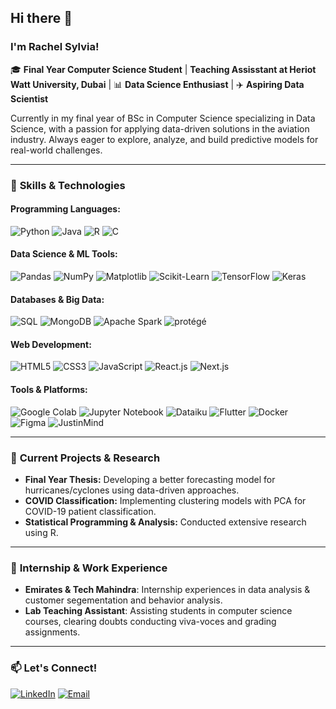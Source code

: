 ## Hi there 👋

### I'm Rachel Sylvia!

🎓 **Final Year Computer Science Student** | **Teaching Assisstant at Heriot Watt University, Dubai** | 📊 **Data Science Enthusiast** | ✈️ **Aspiring Data Scientist**

Currently in my final year of BSc in Computer Science specializing in Data Science, with a passion for applying data-driven solutions in the aviation industry. Always eager to explore, analyze, and build predictive models for real-world challenges.

---

### 🚀 **Skills & Technologies**

#### **Programming Languages:**  
![Python](https://img.shields.io/badge/Python-informational?style=flat&logo=python&logoColor=white&color=3776AB)
![Java](https://img.shields.io/badge/Java-informational?style=flat&logo=java&logoColor=white&color=007396)
![R](https://img.shields.io/badge/R-informational?style=flat&logo=r&logoColor=white&color=276DC3)
![C](https://img.shields.io/badge/C-informational?style=flat&logo=c&logoColor=white&color=A8B9CC)

#### **Data Science & ML Tools:**  
![Pandas](https://img.shields.io/badge/Pandas-informational?style=flat&logo=pandas&logoColor=white&color=150458)
![NumPy](https://img.shields.io/badge/NumPy-informational?style=flat&logo=numpy&logoColor=white&color=013243)
![Matplotlib](https://img.shields.io/badge/Matplotlib-informational?style=flat&logo=python&logoColor=white&color=11557C)
![Scikit-Learn](https://img.shields.io/badge/Scikit--Learn-informational?style=flat&logo=scikit-learn&logoColor=white&color=F7931E)
![TensorFlow](https://img.shields.io/badge/TensorFlow-informational?style=flat&logo=tensorflow&logoColor=white&color=FF6F00)
![Keras](https://img.shields.io/badge/Keras-informational?style=flat&logo=keras&logoColor=white&color=D00000)

#### **Databases & Big Data:**  
![SQL](https://img.shields.io/badge/SQL-informational?style=flat&logo=mysql&logoColor=white&color=4479A1)
![MongoDB](https://img.shields.io/badge/MongoDB-informational?style=flat&logo=mongodb&logoColor=white&color=47A248)
![Apache Spark](https://img.shields.io/badge/Apache%20Spark-informational?style=flat&logo=apache-spark&logoColor=white&color=E25A1C)
![protégé](https://img.shields.io/badge/Protege-informational?style=flat&logoColor=white&color=004D40)

#### **Web Development:**  
![HTML5](https://img.shields.io/badge/HTML5-informational?style=flat&logo=html5&logoColor=white&color=E34F26)
![CSS3](https://img.shields.io/badge/CSS3-informational?style=flat&logo=css3&logoColor=white&color=1572B6)
![JavaScript](https://img.shields.io/badge/JavaScript-informational?style=flat&logo=javascript&logoColor=white&color=F7DF1E)
![React.js](https://img.shields.io/badge/React-informational?style=flat&logo=react&logoColor=white&color=61DAFB)
![Next.js](https://img.shields.io/badge/Next.js-informational?style=flat&logo=next.js&logoColor=white&color=000000)

#### **Tools & Platforms:**  
![Google Colab](https://img.shields.io/badge/Google%20Colab-informational?style=flat&logo=google-colab&logoColor=white&color=F9AB00)
![Jupyter Notebook](https://img.shields.io/badge/Jupyter-informational?style=flat&logo=jupyter&logoColor=white&color=F37626)
![Dataiku](https://img.shields.io/badge/Dataiku-informational?style=flat&logo=dataiku&logoColor=white&color=4B8BBE)
![Flutter](https://img.shields.io/badge/Flutter-informational?style=flat&logo=flutter&logoColor=white&color=02569B)
![Docker](https://img.shields.io/badge/Docker-informational?style=flat&logo=docker&logoColor=white&color=2496ED)
![Figma](https://img.shields.io/badge/Figma-informational?style=flat&logo=figma&logoColor=white&color=F24E1E)
![JustinMind](https://img.shields.io/badge/JustinMind-informational?style=flat&logoColor=white&color=005571)  

---

### 🌱 **Current Projects & Research**
- **Final Year Thesis:** Developing a better forecasting model for hurricanes/cyclones using data-driven approaches.
- **COVID Classification:** Implementing clustering models with PCA for COVID-19 patient classification.
- **Statistical Programming & Analysis:** Conducted extensive research using R.

---

### 👯 **Internship & Work Experience**
- **Emirates & Tech Mahindra**: Internship experiences in data analysis & customer segementation and behavior analysis.
- **Lab Teaching Assistant**: Assisting students in computer science courses, clearing doubts conducting viva-voces and grading assignments.

---

### 📫 **Let's Connect!**
<a href="https://www.linkedin.com/in/rachel-sylv/"><img alt="LinkedIn" title="LinkedIn" src="https://img.shields.io/badge/LinkedIn-informational?style=for-the-badge&logo=linkedin&logoColor=white&color=0A66C2"></a>
<a href="mailto:rachelsylvi333@gmail.com"><img alt="Email" title="Email" src="https://img.shields.io/badge/Email-informational?style=for-the-badge&logo=microsoft-outlook&logoColor=white&color=0078D4"></a>
